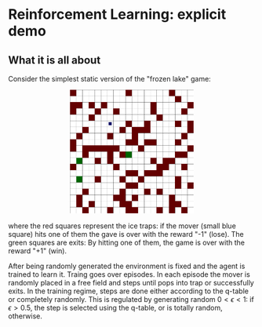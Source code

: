 # Reinforcement Learning: explicit demo

## What it is all about

Consider the simplest static version of the "frozen lake" game:

<p align="center">
  <img src="png/000000/0000.png" width=50% />
</p>

where the red squares represent the ice traps: if the mover (small blue square) hits one of them the gave is over with the reward "-1" (lose). The green squares are exits: By hitting one of them, the game is over with the reward "+1" (win). 

After being randomly generated the environment is fixed and the agent is trained to learn it. Traing goes over episodes. In each episode the mover is randomly placed in a free field and steps until pops into trap or successfully exits. In the training regime, steps are done either according to the q-table or completely randomly. This is regulated by generating random $0<\epsilon<1$: if $\epsilon>0.5$, the step is selected using the q-table, or is totally random, otherwise. 
